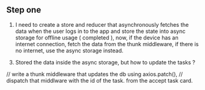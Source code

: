 <!-- -- Users should accept the tasks from the application -->
<!-- now the view tasks function fetches all the data, and the accepttaskcard is a child component, now when the user clicks on the accept -->
<!-- task card button (accpet now ) it should return a callback funciotn that has the id of the object as an argument. -->
<!---->
<!-- -- need to create a place where i can handle all the logic from the client react native application, -->
<!---->

## Step one

1. I need to create a store and reducer that asynchronously fetches the data when the user logs in to the app and store the state into
   async storage for offline usage ( completed ),
   now,
   if the device has an internet connection, fetch the data from the thunk middleware, if there is no internet, use the async storage instead.

<!-- 2. In the same way, when the user creates an account and logs in to the application for the first time, it should trigger a function, -->
<!--    that checks for device tockens for on the database, if there is no token available, it should upload the device unique token to the db. -->

3. Stored the data inside the async storage, but how to update the tasks ?

// write a thunk middleware that updates the db using axios.patch(),
// dispatch that middlware with the id of the task. from the accept task card.
